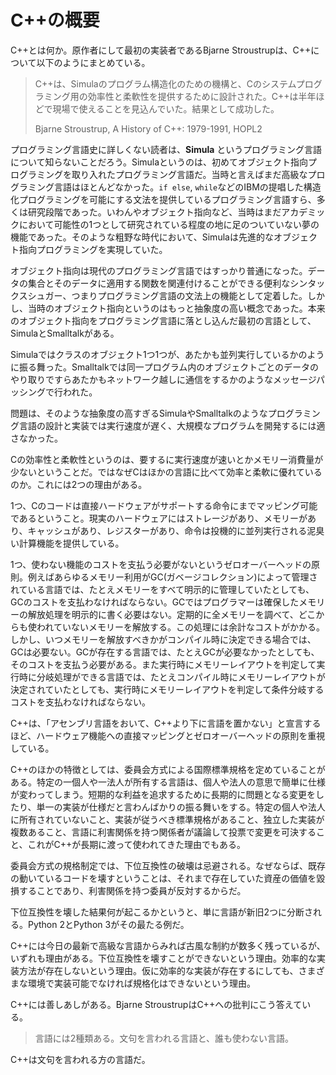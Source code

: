 # C++の概要

C++とは何か。原作者にして最初の実装者であるBjarne Stroustrupは、C++について以下のようにまとめている。

> C++は、Simulaのプログラム構造化のための機構と、Cのシステムプログラミング用の効率性と柔軟性を提供するために設計された。C++は半年ほどで現場で使えることを見込んでいた。結果として成功した。
>
> Bjarne Stroustrup, A History of C++: 1979-1991, HOPL2

プログラミング言語史に詳しくない読者は、**Simula** というプログラミング言語について知らないことだろう。Simulaというのは、初めてオブジェクト指向プログラミングを取り入れたプログラミング言語だ。当時と言えばまだ高級なプログラミング言語はほとんどなかった。`if else`, `while`などのIBMの提唱した構造化プログラミングを可能にする文法を提供しているプログラミング言語すら、多くは研究段階であった。いわんやオブジェクト指向など、当時はまだアカデミックにおいて可能性の1つとして研究されている程度の地に足のついていない夢の機能であった。そのような粗野な時代において、Simulaは先進的なオブジェクト指向プログラミングを実現していた。

オブジェクト指向は現代のプログラミング言語ではすっかり普通になった。データの集合とそのデータに適用する関数を関連付けることができる便利なシンタックスシュガー、つまりプログラミング言語の文法上の機能として定着した。しかし、当時のオブジェクト指向というのはもっと抽象度の高い概念であった。本来のオブジェクト指向をプログラミング言語に落とし込んだ最初の言語として、SimulaとSmalltalkがある。

Simulaではクラスのオブジェクト1つ1つが、あたかも並列実行しているかのように振る舞った。Smalltalkでは同一プログラム内のオブジェクトごとのデータのやり取りですらあたかもネットワーク越しに通信をするかのようなメッセージパッシングで行われた。

問題は、そのような抽象度の高すぎるSimulaやSmalltalkのようなプログラミング言語の設計と実装では実行速度が遅く、大規模なプログラムを開発するには適さなかった。

Cの効率性と柔軟性というのは、要するに実行速度が速いとかメモリー消費量が少ないということだ。ではなぜCはほかの言語に比べて効率と柔軟に優れているのか。これには2つの理由がある。

1つ、Cのコードは直接ハードウェアがサポートする命令にまでマッピング可能であるということ。現実のハードウェアにはストレージがあり、メモリーがあり、キャッシュがあり、レジスターがあり、命令は投機的に並列実行される泥臭い計算機能を提供している。

1つ、使わない機能のコストを支払う必要がないというゼロオーバーヘッドの原則。例えばあらゆるメモリー利用がGC(ガベージコレクション)によって管理されている言語では、たとえメモリーをすべて明示的に管理していたとしても、GCのコストを支払わなければならない。GCではプログラマーは確保したメモリーの解放処理を明示的に書く必要はない。定期的に全メモリーを調べて、どこからも使われていないメモリーを解放する。この処理には余計なコストがかかる。しかし、いつメモリーを解放すべきかがコンパイル時に決定できる場合では、GCは必要ない。GCが存在する言語では、たとえGCが必要なかったとしても、そのコストを支払う必要がある。また実行時にメモリーレイアウトを判定して実行時に分岐処理ができる言語では、たとえコンパイル時にメモリーレイアウトが決定されていたとしても、実行時にメモリーレイアウトを判定して条件分岐するコストを支払わなければならない。

C++は、「アセンブリ言語をおいて、C++より下に言語を置かない」と宣言するほど、ハードウェア機能への直接マッピングとゼロオーバーヘッドの原則を重視している。

C++のほかの特徴としては、委員会方式による国際標準規格を定めていることがある。特定の一個人や一法人が所有する言語は、個人や法人の意思で簡単に仕様が変わってしまう。短期的な利益を追求するために長期的に問題となる変更をしたり、単一の実装が仕様だと言わんばかりの振る舞いをする。特定の個人や法人に所有されていないこと、実装が従うべき標準規格があること、独立した実装が複数あること、言語に利害関係を持つ関係者が議論して投票で変更を可決すること、これがC++が長期に渡って使われてきた理由でもある。

委員会方式の規格制定では、下位互換性の破壊は忌避される。なぜならば、既存の動いているコードを壊すということは、それまで存在していた資産の価値を毀損することであり、利害関係を持つ委員が反対するからだ。

下位互換性を壊した結果何が起こるかというと、単に言語が新旧2つに分断される。Python 2とPython 3がその最たる例だ。

C++には今日の最新で高級な言語からみれば古風な制約が数多く残っているが、いずれも理由がある。下位互換性を壊すことができないという理由。効率的な実装方法が存在しないという理由。仮に効率的な実装が存在するにしても、さまざまな環境で実装可能でなければ規格化はできないという理由。

C++には善しあしがある。Bjarne StroustrupはC++への批判にこう答えている。

> 言語には2種類ある。文句を言われる言語と、誰も使わない言語。

C++は文句を言われる方の言語だ。
